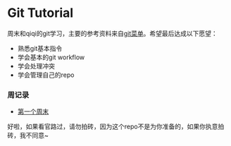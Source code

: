 # Git Tutorial

周末和qiqi的git学习，主要的参考资料来自[git菜单](https://github.com/geeeeeeeeek/git-recipes)。希望最后达成以下愿望：

- 熟悉git基本指令
- 学会基本的git workflow
- 学会处理冲突  
- 学会管理自己的repo 


### 周记录  

- [第一个周末](weekends/git初始-2018-08-0405.md)  

好啦，如果看官路过，请勿拍砖，因为这个repo不是为你准备的，如果你执意拍砖，我不同意~


